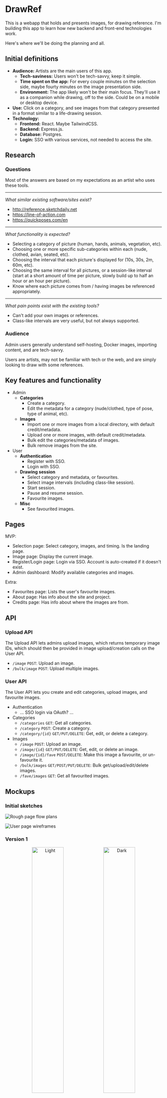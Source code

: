# DrawRef
This is a webapp that holds and presents images, for drawing reference. I'm building this app to learn how new backend and front-end technologies work.

Here's where we'll be doing the planning and all.


## Initial definitions

- **Audience:** Artists are the main users of this app.
  - **Tech-saviness:** Users won't be tech-savvy, keep it simple.
  - **Time spent on the app:** For every couple minutes on the selection side, maybe fourty minutes on the image presentation side.
  - **Environment:** The app likely won't be their main focus. They'll use it as a companion while drawing, off to the side. Could be on a mobile or desktop device.
- **Use:** Click on a category, and see images from that category presented in a format similar to a life-drawing session.
- **Technology:**
  - **Frontend:** React. Maybe TailwindCSS.
  - **Backend:** Express.js.
  - **Database:** Postgres.
  - **Login:** SSO with various services, not needed to access the site.


## Research

### Questions

Most of the answers are based on my expectations as an artist who uses these tools.

---

_What similar existing software/sites exist?_

- http://reference.sketchdaily.net
- https://line-of-action.com
- https://quickposes.com/en

---

_What functionality is expected?_

- Selecting a category of picture (human, hands, animals, vegetation, etc).
- Choosing one or more specific sub-categories within each (nude, clothed, avian, seated, etc).
- Choosing the interval that each picture's displayed for (10s, 30s, 2m, 60m, etc).
- Choosing the same interval for all pictures, or a session-like interval (start at a short amount of time per picture, slowly build up to half an hour or an hour per picture).
- Know where each picture comes from / having images be referenced appropriately.

---

_What pain points exist with the existing tools?_

- Can't add your own images or references.
- Class-like intervals are very useful, but not always supported.

### Audience

Admin users generally understand self-hosting, Docker images, importing content, and are tech-savvy.

Users are artists, may not be familiar with tech or the web, and are simply looking to draw with some references.


## Key features and functionality

- Admin
  - **Categories**
    - Create a category.
    - Edit the metadata for a category (nude/clothed, type of pose, type of animal, etc).
  - **Images**
    - Import one or more images from a local directory, with default credit/metadata.
    - Upload one or more images, with default credit/metadata.
    - Bulk edit the categories/metadata of images.
    - Bulk remove images from the site.
- User
  - **Authentication**
    - Register with SSO.
    - Login with SSO.
  - **Drawing session**
    - Select category and metadata, or favourites.
    - Select image intervals (including class-like session).
    - Start session.
    - Pause and resume session.
    - Favourite images.
  - **Misc**
    - See favourited images.


## Pages

MVP:
- Selection page: Select category, images, and timing. Is the landing page.
- Image page: Display the current image.
- Register/Login page: Login via SSO. Account is auto-created if it doesn't exist.
- Admin dashboard: Modify available categories and images.

Extra:
- Favourites page: Lists the user's favourite images.
- About page: Has info about the site and project.
- Credits page: Has info about where the images are from.


## API

### Upload API
The Upload API lets admins upload images, which returns temporary image IDs, which should then be provided in image upload/creation calls on the User API.

- `/image` `POST`: Upload an image.
- `/bulk/image` `POST`: Upload multiple images.

### User API
The User API lets you create and edit categories, upload images, and favourite images.

- Authentication
  - ... SSO login via OAuth? ...
- Categories
  - `/categories` `GET`: Get all categories.
  - `/category` `POST`: Create a category.
  - `/category/{id}` `GET/PUT/DELETE`: Get, edit, or delete a category.
- Images
  - `/image` `POST`: Upload an image.
  - `/image/{id}` `GET/PUT/DELETE`: Get, edit, or delete an image.
  - `/image/{id}/fave` `POST/DELETE`: Make this image a favourite, or un-favourite it.
  - `/bulk/images` `GET/POST/PUT/DELETE`: Bulk get/upload/edit/delete images.
  - `/fave/images` `GET`: Get all favourited images.


## Mockups

### Initial sketches

![Rough page flow plans](docs/planning_page_flow.jpg)

![User page wireframes](docs/planning_pages_1.jpg)

### Version 1

<p align="center">
  <img alt="Light" src="docs/mockup-v1-sel1.png" width="45%">
  <img alt="Dark" src="docs/mockup-v1-sel2.png" width="45%">
</p>


### Logo

![Logo sketches](docs/logo-sketches.png)

![Logo](docs/logo.svg)
